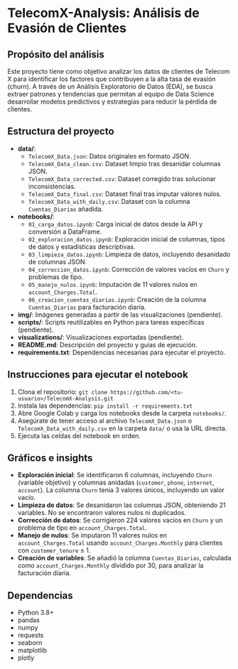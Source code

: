 # TelecomX-Analysis: Análisis de Evasión de Clientes

## Propósito del análisis
Este proyecto tiene como objetivo analizar los datos de clientes de Telecom X para identificar los factores que contribuyen a la alta tasa de evasión (churn). A través de un Análisis Exploratorio de Datos (EDA), se busca extraer patrones y tendencias que permitan al equipo de Data Science desarrollar modelos predictivos y estrategias para reducir la pérdida de clientes.

## Estructura del proyecto
- **data/**: 
  - `TelecomX_Data.json`: Datos originales en formato JSON.
  - `TelecomX_Data_clean.csv`: Dataset limpio tras desanidar columnas JSON.
  - `TelecomX_Data_corrected.csv`: Dataset corregido tras solucionar inconsistencias.
  - `TelecomX_Data_final.csv`: Dataset final tras imputar valores nulos.
  - `TelecomX_Data_with_daily.csv`: Dataset con la columna `Cuentas_Diarias` añadida.
- **notebooks/**: 
  - `01_carga_datos.ipynb`: Carga inicial de datos desde la API y conversión a DataFrame.
  - `02_exploracion_datos.ipynb`: Exploración inicial de columnas, tipos de datos y estadísticas descriptivas.
  - `03_limpieza_datos.ipynb`: Limpieza de datos, incluyendo desanidado de columnas JSON.
  - `04_correccion_datos.ipynb`: Corrección de valores vacíos en `Churn` y problemas de tipo.
  - `05_manejo_nulos.ipynb`: Imputación de 11 valores nulos en `account_Charges.Total`.
  - `06_creacion_cuentas_diarias.ipynb`: Creación de la columna `Cuentas_Diarias` para facturación diaria.
- **img/**: Imágenes generadas a partir de las visualizaciones (pendiente).
- **scripts/**: Scripts reutilizables en Python para tareas específicas (pendiente).
- **visualizations/**: Visualizaciones exportadas (pendiente).
- **README.md**: Descripción del proyecto y guías de ejecución.
- **requirements.txt**: Dependencias necesarias para ejecutar el proyecto.

## Instrucciones para ejecutar el notebook
1. Clona el repositorio: `git clone https://github.com/<tu-usuario>/TelecomX-Analysis.git`
2. Instala las dependencias: `pip install -r requirements.txt`
3. Abre Google Colab y carga los notebooks desde la carpeta `notebooks/`.
4. Asegúrate de tener acceso al archivo `TelecomX_Data.json` o `TelecomX_Data_with_daily.csv` en la carpeta `data/` o usa la URL directa.
5. Ejecuta las celdas del notebook en orden.

## Gráficos e insights
- **Exploración inicial**: Se identificaron 6 columnas, incluyendo `Churn` (variable objetivo) y columnas anidadas (`customer`, `phone`, `internet`, `account`). La columna `Churn` tenía 3 valores únicos, incluyendo un valor vacío.
- **Limpieza de datos**: Se desanidaron las columnas JSON, obteniendo 21 variables. No se encontraron valores nulos ni duplicados.
- **Corrección de datos**: Se corrigieron 224 valores vacíos en `Churn` y un problema de tipo en `account_Charges.Total`.
- **Manejo de nulos**: Se imputaron 11 valores nulos en `account_Charges.Total` usando `account_Charges.Monthly` para clientes con `customer_tenure` ≤ 1.
- **Creación de variables**: Se añadió la columna `Cuentas_Diarias`, calculada como `account_Charges.Monthly` dividido por 30, para analizar la facturación diaria.

## Dependencias
- Python 3.8+
- pandas
- numpy
- requests
- seaborn
- matplotlib
- plotly
